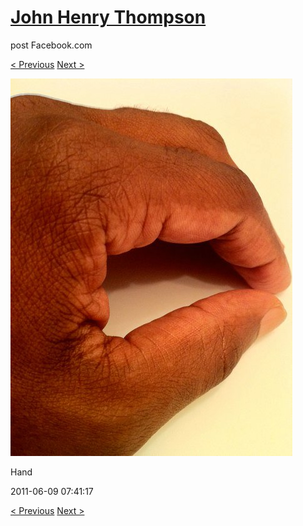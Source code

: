 # [John Henry Thompson](../README.md)
post Facebook.com

[< Previous](2011-06-15-12.md) [Next >](2011-06-08-1.md)

[![](../media/2011-06-09/Table-Hand.jpg)](../README.md)

Hand

2011-06-09 07:41:17

[< Previous](2011-06-15-12.md) [Next >](2011-06-08-1.md)